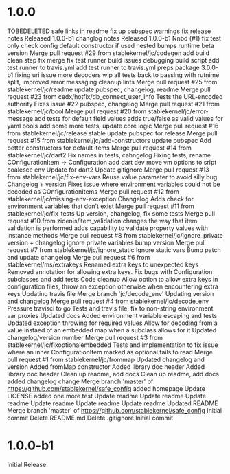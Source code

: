 # 1.0.0
TOBEDELETED
safe links in readme
fix up pubspec warnings
fix release notes
Released 1.0.0-b1
changlog notes
Released 1.0.0-b1
Nnbd (#1)
fix test
only check config default constructor if used nested
bumps runtime beta version
Merge pull request #29 from stablekernel/jc/codegen
add build clean step
fix merge
fix test runner
build issues
debugging build script
add test runner to travis.yml
add test runner to travis.yml
preps package 3.0.0-b1
fixing uri issue
more decoders
wip
all tests back to passing with rutnime split, improved error messaging
cleanup lints
Merge pull request #25 from stablekernel/jc/readme
update pubspec, changelog, readme
Merge pull request #23 from cedx/hotfix/db_connect_user_info
Tests the URL-encoded authority
Fixes issue #22
pubspec, changelog
Merge pull request #21 from stablekernel/jc/bool
Merge pull request #20 from stablekernel/jc/error-message
add tests for default field values
adds true/false as valid values for yaml bools
add some more tests, update core logic
Merge pull request #16 from stablekernel/jc/release
stable
update pubspec for release
Merge pull request #15 from stablekernel/jc/add-constructors
update pubspec
Add better constructors for default items
Merge pull request #14 from stablekernel/jc/dart2
Fix names in tests, cahngelog
Fixing tests, rename COnfigurationItem -> Configuration
add dart dev
move vm options to sript
coalesce env
Update for dart2
Update gitignore
Merge pull request #13 from stablekernel/jc/fix-env-vars
Reuse value parameter to avoid silly bug
Changelog + version
Fixes issue where environment variables could not be decoded as COnfigurationItems
Merge pull request #12 from stablekernel/jc/missing-env-exception
Changelog
Adds check for environment variables that don't exist
Merge pull request #11 from stablekernel/jc/fix_tests
Up version, changelog, fix some tests
Merge pull request #10 from zidenis/item_validation
changes the way that item validation is performed
adds capability to validate property values with instance methods
Merge pull request #8 from stablekernel/jc/ignore_private
version + changelog
ignore private variables
bump version
Merge pull request #7 from stablekernel/jc/ignore_static
Ignore static vars
Bump patch and update changelog
Merge pull request #6 from stablekernel/ms/extrakeys
Renamed extra keys to unexpected keys
Removed annotation for allowing extra keys. Fix bugs with Configuration subclasses and add tests
Code cleanup
Allow option to allow extra keys in configuration files, throw an exception otherwise when encountering extra keys
Updating travis file
Merge branch 'jc/decode_env'
Updating version and changelog
Merge pull request #4 from stablekernel/jc/decode_env
Pressure travisci to go
Tests and travis file, fix to non-string environment var proxies
Updated docs
Added environment variable escaping and tests
Updated exception throwing for required values
Allow for decoding from a value instaed of an embedded map when a subclass allows for it
Updated changelog/version number
Merge pull request #3 from stablekernel/jc/fixoptionalembedded
Tests and implementation to fix issue where an inner ConfigurationItem marked as optional fails to read
Merge pull request #1 from stablekernel/jc/frommap
Updated changelog and version
Added fromMap constructor
Added library doc header
Added library doc header
Clean up readme, add docs
Clean up readme, add docs
added changelog change
Merge branch 'master' of https://github.com/stablekernel/safe_config
added homepage
Update LICENSE
added one more test
Update readme
Update readme
Update readme
Update readme
Update readme
Update readme
Updated README
Merge branch 'master' of https://github.com/stablekernel/safe_config
Initial commit
Delete README.md
Delete .gitignore
Initial commit

# 1.0.0-b1
Initial Release
